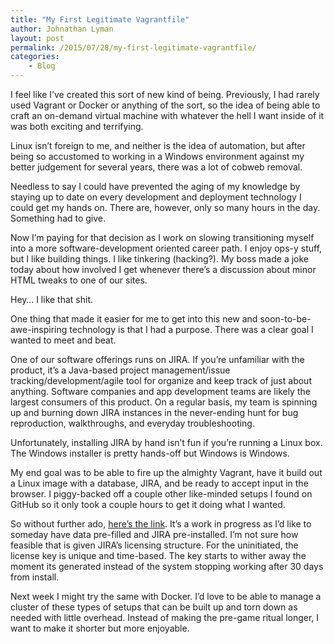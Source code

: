 ```yaml
---
title: "My First Legitimate Vagrantfile"
author: Johnathan Lyman
layout: post
permalink: /2015/07/28/my-first-legitimate-vagrantfile/
categories:
    - Blog
---
```


I feel like I’ve created this sort of new kind of being. Previously, I had rarely used Vagrant or Docker or anything of the sort, so the idea of being able to craft an on-demand virtual machine with whatever the hell I want inside of it was both exciting and terrifying.

Linux isn’t foreign to me, and neither is the idea of automation, but after being so accustomed to working in a Windows environment against my better judgement for several years, there was a lot of cobweb removal.

Needless to say I could have prevented the aging of my knowledge by staying up to date on every development and deployment technology I could get my hands on. There are, however, only so many hours in the day. Something had to give.

Now I’m paying for that decision as I work on slowing transitioning myself into a more software-development oriented career path. I enjoy ops-y stuff, but I like building things. I like tinkering (hacking?). My boss made a joke today about how involved I get whenever there’s a discussion about minor HTML tweaks to one of our sites.

Hey… I like that shit.

One thing that made it easier for me to get into this new and soon-to-be-awe-inspiring technology is that I had a purpose. There was a clear goal I wanted to meet and beat.

One of our software offerings runs on JIRA. If you’re unfamiliar with the product, it’s a Java-based project management/issue tracking/development/agile tool for organize and keep track of just about anything. Software companies and app development teams are likely the largest consumers of this product. On a regular basis, my team is spinning up and burning down JIRA instances in the never-ending hunt for bug reproduction, walkthroughs, and everyday troubleshooting.

Unfortunately, installing JIRA by hand isn’t fun if you’re running a Linux box. The Windows installer is pretty hands-off but Windows is Windows.

My end goal was to be able to fire up the almighty Vagrant, have it build out a Linux image with a database, JIRA, and be ready to accept input in the browser. I piggy-backed off a couple other like-minded setups I found on GitHub so it only took a couple hours to get it doing what I wanted.

So without further ado, [here’s the link](http://github.com/jelyman2/vagrant-jira-mysql). It’s a work in progress as I’d like to someday have data pre-filled and JIRA pre-installed. I’m not sure how feasible that is given JIRA’s licensing structure. For the uninitiated, the license key is unique and time-based. The key starts to wither away the moment its generated instead of the system stopping working after 30 days from install.

Next week I might try the same with Docker. I’d love to be able to manage a cluster of these types of setups that can be built up and torn down as needed with little overhead. Instead of making the pre-game ritual longer, I want to make it shorter but more enjoyable.

